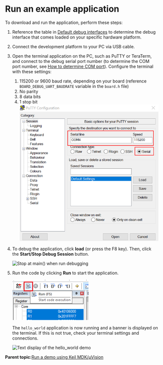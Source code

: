 # Run an example application

To download and run the application, perform these steps:

1.  Reference the table in [Default debug interfaces](default_debug_interfaces.md) to determine the debug interface that comes loaded on your specific hardware platform.
2.  Connect the development platform to your PC via USB cable.
3.  Open the terminal application on the PC, such as PuTTY or TeraTerm, and connect to the debug serial port number \(to determine the COM port number, see [How to determine COM port](how_to_determine_com_port.md)\). Configure the terminal with these settings:

    1.  115200 or 9600 baud rate, depending on your board \(reference `BOARD_DEBUG_UART_BAUDRATE` variable in the `board.h` file\)
    2.  No parity
    3.  8 data bits
    4.  1 stop bit
    ![](../images/terminal_putty_configuration_001.png "Terminal (PuTTY) configurations")



4.  To debug the application, click **load** \(or press the F8 key\). Then, click the **Start/Stop Debug Session** button.

    ![](../images/49_rt600.png "Stop at main() when run
											debugging")



5.  Run the code by clicking **Run** to start the application.

    ![](../images/50_rt600.png "Run button")



    The `hello_world` application is now running and a banner is displayed on the terminal. If this is not true, check your terminal settings and connections.

    ![](../images/hello_world_lowercase.png "Text display of the hello_world
											demo")




**Parent topic:**[Run a demo using Keil MDK/μVision](../topics/run_a_demo_using_keil__mdk_vision.md)

